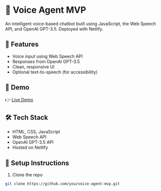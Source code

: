 # 🎤 Voice Agent MVP

An intelligent voice-based chatbot built using JavaScript, the Web Speech API, and OpenAI GPT-3.5. Deployed with Netlify.

## 🌟 Features

- Voice input using Web Speech API
- Responses from OpenAI GPT-3.5
- Clean, responsive UI
- Optional text-to-speech (for accessibility)

## 🚀 Demo

👉 [Live Demo](https://your-netlify-link.netlify.app)

## 🛠️ Tech Stack

- HTML, CSS, JavaScript
- Web Speech API
- OpenAI GPT-3.5 API
- Hosted on Netlify

## 🔧 Setup Instructions

1. Clone the repo
```bash
git clone https://github.com/you/voice-agent-mvp.git
